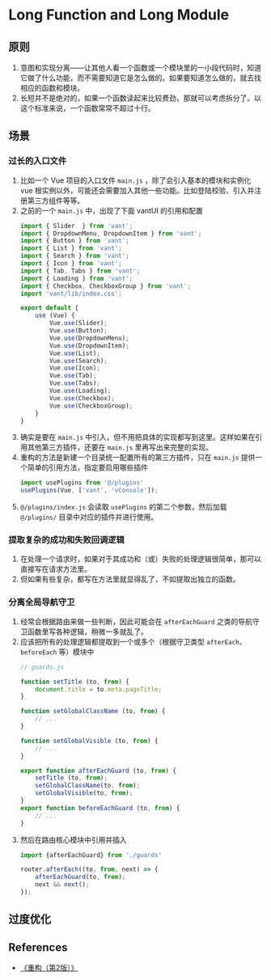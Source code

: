 # Long Function and Long Module


## 原则
1. 意图和实现分离——让其他人看一个函数或一个模块里的一小段代码时，知道它做了什么功能，而不需要知道它是怎么做的。如果要知道怎么做的，就去找相应的函数和模块。
2. 长短并不是绝对的，如果一个函数读起来比较费劲，那就可以考虑拆分了。以这个标准来说，一个函数常常不超过十行。


## 场景
### 过长的入口文件
1. 比如一个 Vue 项目的入口文件 `main.js` ，除了会引入基本的模块和实例化 vue 根实例以外，可能还会需要加入其他一些功能。比如登陆校验、引入并注册第三方组件等等。
2. 之前的一个 `main.js` 中，出现了下面 vantUI 的引用和配置
    ```js
    import { Slider  } from 'vant';
    import { DropdownMenu, DropdownItem } from 'vant';
    import { Button } from 'vant';
    import { List } from 'vant';
    import { Search } from 'vant';
    import { Icon } from 'vant';
    import { Tab, Tabs } from 'vant';
    import { Loading } from 'vant';
    import { Checkbox, CheckboxGroup } from 'vant';
    import 'vant/lib/index.css';

    export default {
        use (Vue) {
            Vue.use(Slider);
            Vue.use(Button);
            Vue.use(DropdownMenu);
            Vue.use(DropdownItem);
            Vue.use(List);
            Vue.use(Search);
            Vue.use(Icon);
            Vue.use(Tab);
            Vue.use(Tabs);
            Vue.use(Loading);
            Vue.use(Checkbox);
            Vue.use(CheckboxGroup);
        }
    }
    ```
3. 确实是要在 `main.js` 中引入，但不用把具体的实现都写到这里。这样如果在引用其他第三方插件，还要在 `main.js` 里再写出来完整的实现。
4. 重构的方法是新建一个目录统一配置所有的第三方插件，只在 `main.js` 提供一个简单的引用方法，指定要启用哪些插件
    ```js
    import usePlugins from '@/plugins'
    usePlugins(Vue, ['vant', 'vConsole']);
    ```
5. `@/plugins/index.js` 会读取 `usePlugins` 的第二个参数，然后加载 `@/plugins/` 目录中对应的插件并进行使用。

### 提取复杂的成功和失败回调逻辑
1. 在处理一个请求时，如果对于其成功和（或）失败的处理逻辑很简单，那可以直接写在请求方法里。
2. 但如果有些复杂，都写在方法里就显得乱了，不如提取出独立的函数。

### 分离全局导航守卫
1. 经常会根据路由来做一些判断，因此可能会在 `afterEachGuard` 之类的导航守卫函数里写各种逻辑，稍微一多就乱了。
2. 应该把所有的处理逻辑都提取到一个或多个（根据守卫类型 `afterEach`、`beforeEach` 等）模块中
    ```js
    // guards.js

    function setTitle (to, from) {
        document.title = to.meta.pageTitle;
    }

    function setGlobalClassName (to, from) {
        // ...
    }

    function setGlobalVisible (to, from) {
        // ...
    }

    export function afterEachGuard (to, from) {
        setTitle (to, from);
        setGlobalClassName(to, from);
        setGlobalVisible(to, from);
    }
    export function beforeEachGuard (to, from) {
        // ...
    }
    ```
3. 然后在路由核心模块中引用并插入
    ```js
    import {afterEachGuard} from './guards'

    router.afterEach((to, from, next) => {
        afterEachGuard(to, from);
        next && next();
    });
    ```


## 过度优化





















































## References
* [《重构（第2版）》](https://book.douban.com/subject/33400354/)

